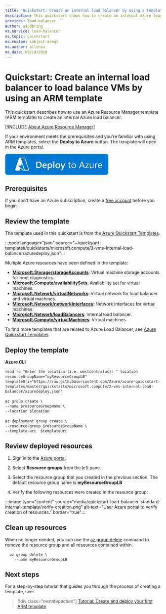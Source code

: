```yaml
---
title: 'Quickstart: Create an internal load balancer by using a template'
description: This quickstart shows how to create an internal Azure load balancer by using an Azure Resource Manager template (ARM template).
services: load-balancer
author: asudbring
ms.service: load-balancer
ms.topic: quickstart
ms.custom: subject-armqs
ms.author: allensu
ms.date: 09/14/2020
---
```


# Quickstart: Create an internal load balancer to load balance VMs by using an ARM template

This quickstart describes how to use an Azure Resource Manager template (ARM template) to create an internal Azure load balancer.

[!INCLUDE [About Azure Resource Manager](../../includes/resource-manager-quickstart-introduction.md)]

If your environment meets the prerequisites and you're familiar with using ARM templates, select the **Deploy to Azure** button. The template will open in the Azure portal.

[![Deploy to Azure](../media/template-deployments/deploy-to-azure.svg)](https://portal.azure.com/#create/Microsoft.Template/uri/https%3A%2F%2Fraw.githubusercontent.com%2FAzure%2Fazure-quickstart-templates%2Fmaster%2Fquickstarts%2Fmicrosoft.compute%2F2-vms-internal-load-balancer%2Fazuredeploy.json)

## Prerequisites

If you don't have an Azure subscription, create a [free account](https://azure.microsoft.com/free/?WT.mc_id=A261C142F) before you begin.

## Review the template

The template used in this quickstart is from the [Azure Quickstart Templates](https://azure.microsoft.com/resources/templates/2-vms-internal-load-balancer).

:::code language="json" source="~/quickstart-templates/quickstarts/microsoft.compute/2-vms-internal-load-balancer/azuredeploy.json":::

Multiple Azure resources have been defined in the template:

- [**Microsoft.Storage/storageAccounts**](/azure/templates/microsoft.storage/storageaccounts): Virtual machine storage accounts for boot diagnostics.
- [**Microsoft.Compute/availabilitySets**](/azure/templates/microsoft.compute/availabilitySets): Availability set for virtual machines.
- [**Microsoft.Network/virtualNetworks**](/azure/templates/microsoft.network/virtualNetworks): Virtual network for load balancer and virtual machines.
- [**Microsoft.Network/networkInterfaces**](/azure/templates/microsoft.network/networkInterfaces): Network interfaces for virtual machines.
- [**Microsoft.Network/loadBalancers**](/azure/templates/microsoft.network/loadBalancers): Internal load balancer.
- [**Microsoft.Compute/virtualMachines**](/azure/templates/microsoft.compute/virtualMachines): Virtual machines.

To find more templates that are related to Azure Load Balancer, see [Azure Quickstart Templates](https://azure.microsoft.com/resources/templates/?resourceType=Microsoft.Network&pageNumber=1&sort=Popular).

## Deploy the template

**Azure CLI**

```azurecli-interactive
read -p "Enter the location (i.e. westcentralus): " location
resourceGroupName="myResourceGroupLB"
templateUri="https://raw.githubusercontent.com/Azure/azure-quickstart-templates/master/quickstarts/microsoft.compute/2-vms-internal-load-balancer/azuredeploy.json"

az group create \
--name $resourceGroupName \
--location $location

az deployment group create \
--resource-group $resourceGroupName \
--template-uri  $templateUri
```

## Review deployed resources

1. Sign in to the [Azure portal](https://portal.azure.com).

1. Select **Resource groups** from the left pane.

1. Select the resource group that you created in the previous section. The default resource group name is **myResourceGroupLB**

1. Verify the following resources were created in the resource group:

:::image type="content" source="media/quickstart-load-balancer-standard-internal-template/verify-creation.png" alt-text="User Azure portal to verify creation of resources." border="true":::

## Clean up resources

When no longer needed, you can use the [az group delete](/cli/azure/group#az_group_delete) command to remove the resource group and all resources contained within.

```azurecli-interactive
  az group delete \
    --name myResourceGroupLB
```

## Next steps

For a step-by-step tutorial that guides you through the process of creating a template, see:

> [!div class="nextstepaction"]
> [Tutorial: Create and deploy your first ARM template](../azure-resource-manager/templates/template-tutorial-create-first-template.md)
